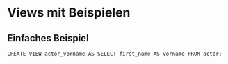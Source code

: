 # Views mit Beispielen 

## Einfaches Beispiel 

```
CREATE VIEW actor_vorname AS SELECT first_name AS vorname FROM actor;
```
